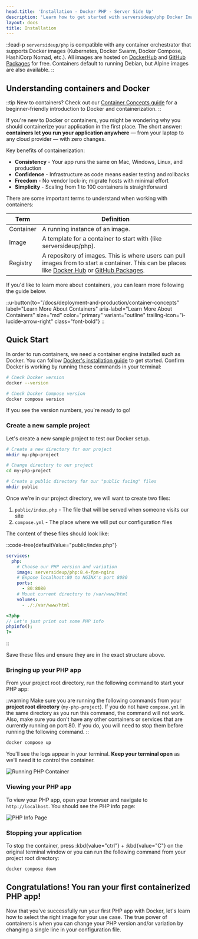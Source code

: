 ```yaml
---
head.title: 'Installation - Docker PHP - Server Side Up'
description: 'Learn how to get started with serversideup/php Docker Images.'
layout: docs
title: Installation
---
```


::lead-p
`serversideup/php` is compatible with any container orchestrator that supports Docker images (Kubernetes, Docker Swarm, Docker Compose, HashiCorp Nomad, etc.). All images are hosted on [DockerHub](https://hub.docker.com/r/serversideup/php) and [GitHub Packages](https://github.com/serversideup/docker-php/pkgs/container/php)  for free. Containers default to running Debian, but Alpine images are also available.
::

## Understanding containers and Docker

::tip
New to containers? Check out our [Container Concepts guide](/docs/deployment-and-production/container-concepts) for a beginner-friendly introduction to Docker and containerization.
::

If you're new to Docker or containers, you might be wondering why you should containerize your application in the first place. The short answer: **containers let you run your application anywhere** — from your laptop to any cloud provider — with zero changes.

Key benefits of containerization:
- **Consistency** - Your app runs the same on Mac, Windows, Linux, and production
- **Confidence** - Infrastructure as code means easier testing and rollbacks
- **Freedom** - No vendor lock-in; migrate hosts with minimal effort
- **Simplicity** - Scaling from 1 to 100 containers is straightforward

There are some important terms to understand when working with containers:

| Term | Definition |
|------|------------|
| Container | A running instance of an image. |
| Image | A template for a container to start with (like serversideup/php). |
| Registry | A repository of images. This is where users can pull images from to start a container. This can be places like [Docker Hub](https://hub.docker.com/r/serversideup/php) or [GitHub Packages](https://github.com/serversideup/docker-php/pkgs/container/php). |

If you'd like to learn more about containers, you can learn more following the guide below.

::u-button{to="/docs/deployment-and-production/container-concepts" label="Learn More About Containers" aria-label="Learn More About Containers" size="md" color="primary" variant="outline"  trailing-icon="i-lucide-arrow-right" class="font-bold"}
::

## Quick Start
In order to run containers, we need a container engine installed such as Docker. You can follow [ Docker's installation guide](https://docs.docker.com/get-started/get-docker/) to get started. Confirm Docker is working by running these commands in your terminal:
```bash
# Check Docker version
docker --version

# Check Docker Compose version
docker compose version
```

If you see the version numbers, you're ready to go!

### Create a new sample project
Let's create a new sample project to test our Docker setup.

```bash
# Create a new directory for our project
mkdir my-php-project

# Change directory to our project
cd my-php-project

# Create a public directory for our "public facing" files
mkdir public
```

Once we're in our project directory, we will want to create two files:

1. `public/index.php` - The file that will be served when someone visits our site
1. `compose.yml` - The place where we will put our configuration files

The content of these files should look like:

::code-tree{defaultValue="public/index.php"}

```yml [compose.yml]
services:
  php:
    # Choose our PHP version and variation
    image: serversideup/php:8.4-fpm-nginx
    # Expose localhost:80 to NGINX's port 8080
    ports:
      - 80:8080
    # Mount current directory to /var/www/html
    volumes:
      - ./:/var/www/html
```

```php [public/index.php]
<?php
// Let's just print out some PHP info
phpinfo();
?>
```
::

Save these files and ensure they are in the exact structure above.

### Bringing up your PHP app
From your project root directory, run the following command to start your PHP app:

::warning
Make sure you are running the following commands from your **project root directory** (`my-php-project`). If you do not have `compose.yml` in the same directory as you run this command, the command will not work. Also, make sure you don't have any other containers or services that are currently running on port 80. If you do, you will need to stop them before running the following command.
::

```bash
docker compose up
```

You'll see the logs appear in your terminal. **Keep your terminal open** as we'll need it to control the container.

![Running PHP Container](images/docs/running-php-container.png)

### Viewing your PHP app
To view your PHP app, open your browser and navigate to `http://localhost`. You should see the PHP info page:

![PHP Info Page](images/docs/php-info.png)

### Stopping your application
To stop the container, press :kbd{value="ctrl"} + :kbd{value="C"} on the original terminal window or you can run the following command from your project root directory:
```bash
docker compose down
```

## Congratulations! You ran your first containerized PHP app!
Now that you've successfully run your first PHP app with Docker, let's learn how to select the right image for your use case. The true power of containers is when you can change your PHP version and/or variation by changing a single line in your configuration file.